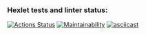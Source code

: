### Hexlet tests and linter status:
[![Actions Status](https://github.com/pavel912/java-project-lvl1/workflows/hexlet-check/badge.svg)](https://github.com/pavel912/java-project-lvl1/actions)
[![Maintainability](https://api.codeclimate.com/v1/badges/53dacac21bc5748c307e/maintainability)](https://codeclimate.com/github/pavel912/java-project-lvl1/maintainability)
[![asciicast](https://asciinema.org/a/kr8oedTGoEyimaae76CzSKT9w.svg)](https://asciinema.org/a/kr8oedTGoEyimaae76CzSKT9w)

